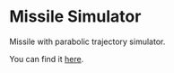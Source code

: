 # Missile Simulator

Missile with parabolic trajectory simulator.

You can find it [here](https://lrsb.xyz/cg-webgl-2020).
